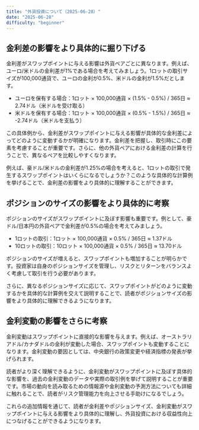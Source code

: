 ```yaml
---
title: "外貨投資について（2025-06-28）"
date: "2025-06-28"
difficulty: "beginner"
---
```


## 金利差の影響をより具体的に掘り下げる

金利差がスワップポイントに与える影響は外貨ペアごとに異なります。例えば、ユーロ/米ドルの金利差が1%である場合を考えてみましょう。1ロットの取引サイズが100,000通貨で、ユーロの金利が0.5%、米ドルの金利が1.5%だとします。

- ユーロを保有する場合：1ロット × 100,000通貨 × (1.5% - 0.5%) / 365日 ≈ 2.74ドル（米ドルを受け取る）
- 米ドルを保有する場合：1ロット × 100,000通貨 × (0.5% - 1.5%) / 365日 ≈ -2.74ドル（米ドルを支払う）

この具体例から、金利差がスワップポイントに与える影響が具体的な金利差によってどのように変動するかが明確になります。金利差を把握し、取引時にこの要素を考慮することが重要です。さらに、他の外貨ペアにおける金利差の計算を行うことで、異なるペアを比較しやすくなります。

例えば、豪ドル/米ドルの金利差が1.25%の場合を考えると、1ロットの取引で発生するスワップポイントはいくらになるでしょうか？このような具体的な計算例を挙げることで、金利差の影響をより具体的に理解することができます。

## ポジションのサイズの影響をより具体的に考察

ポジションのサイズがスワップポイントに及ぼす影響も重要です。例として、豪ドル/日本円の外貨ペアで金利差が0.5%の場合を考えてみましょう。

- 1ロットの取引：1ロット × 100,000通貨 × 0.5% / 365日 ≈ 1.37ドル
- 10ロットの取引：10ロット × 100,000通貨 × 0.5% / 365日 ≈ 13.70ドル

ポジションのサイズが増えると、スワップポイントも増加することが明らかです。投資家は自身のポジションサイズを管理し、リスクとリターンをバランスよく考慮して取引を行う必要があります。

さらに、異なるポジションサイズに応じて、スワップポイントがどのように変動するかを具体的な計算例を交えて説明することで、読者がポジションサイズの影響をより具体的に理解できるようになります。

## 金利変動の影響をさらに考察

金利変動はスワップポイントに直接的な影響を与えます。例えば、オーストラリアドル/カナダドルの金利が変動した場合、スワップポイントも変動することになります。金利変動の要因としては、中央銀行の政策変更や経済指標の発表が挙げられます。

読者がより深く理解できるように、金利変動がスワップポイントに及ぼす具体的な影響を、過去の金利変動のデータや実際の取引例を挙げて説明することが重要です。市場の動向を読み取るための情報源や金利変動の予測方法についても詳細に触れることで、読者がリスク管理能力を向上させる手助けになるでしょう。

これらの追加情報を通じて、読者が金利差やポジションサイズ、金利変動がスワップポイントに与える影響をより具体的に理解し、外貨投資における収益性向上につなげることができるようになります。

